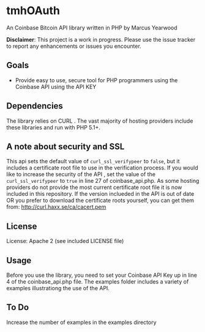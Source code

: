 # tmhOAuth

An Coinbase Bitcoin API library written in PHP by Marcus Yearwood

**Disclaimer**: This project is a work in progress. Please use the issue tracker
to report any enhancements or issues you encounter.

## Goals

- Provide easy to use, secure tool for PHP programmers using the Coinbase API using the API KEY

## Dependencies

The library relies on CURL . The
vast majority of hosting providers include these libraries and run with PHP 5.1+.


## A note about security and SSL

This api sets the default value of `curl_ssl_verifypeer` to `false`, but it includes a certificate root file to use in the verification process. If you would like to increase the security of the API , set the value of the `curl_ssl_verifypeer` to `true` in line 27 of coinbase_api.php. As some hosting providers do not provide the most current certificate root file it is now included in this repository. If the version inclueded in the API is out of date OR you prefer to download the certificate roots yourself, you can get them from: <http://curl.haxx.se/ca/cacert.pem>

## License

License: Apache 2 (see included LICENSE file)


## Usage

Before you use the library, you need to set your Coinbase API Key up in line 4 of the coinbase_api.php file. The examples folder includes a variety of examples illustrationg the use of the API.


## To Do

Increase the number of examples in the examples directory
